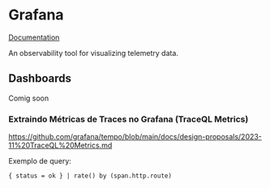 # Grafana
[Documentation](https://grafana.com/oss/grafana/)

An observability tool for visualizing telemetry data.

## Dashboards

Comig soon

### Extraindo Métricas de Traces no Grafana (TraceQL Metrics)

https://github.com/grafana/tempo/blob/main/docs/design-proposals/2023-11%20TraceQL%20Metrics.md

Exemplo de query:
```
{ status = ok } | rate() by (span.http.route)
```
